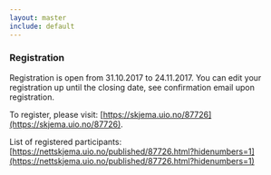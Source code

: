 ```yaml
---
layout: master
include: default
---
```


### Registration
Registration is open from 31.10.2017 to 24.11.2017. You can edit your registration up until the closing date, see confirmation email upon registration. 

To register, please visit: [https://skjema.uio.no/87726](https://skjema.uio.no/87726).

List of registered participants: [https://nettskjema.uio.no/published/87726.html?hidenumbers=1](https://nettskjema.uio.no/published/87726.html?hidenumbers=1)
